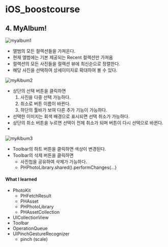# iOS_boostcourse

## 4. MyAlbum!
![myalbum1](https://user-images.githubusercontent.com/70695311/104452701-b5733f00-55e6-11eb-8170-4a5c3eb803d8.gif)
*  앨범의 모든 컬렉션들을 가져온다. 
*  현재 앨범에는 기본 제공되는 Recent 컬렉션만 가져옴
*  컬렉션의 모든 사진들을 컬렉션 뷰에 최신순으로 정렬한다.
* 해당 사진을 선택하여 상세이미지로 확대하여 볼 수 있다.

![myAlbum2](https://user-images.githubusercontent.com/70695311/104452705-b73d0280-55e6-11eb-81c6-53dcfc6d92c8.gif)

* 상단의 선택 버튼을 클릭하면
    1. 사진을 다중 선택 가능하다.
    2. 취소로 버튼 이름이 바뀐다.
    3. 하단의 툴바가 보여 다른 추가 기능이 가능하다.
* 선택한 이미지는 회색 배경으로 표시되면 선택 취소가 가능하다.
* 상단의 취소 버튼을 누르면 선택이 전체 취소가 되며 버튼이 다시 선택으로 바뀐다.
* 
![myAlbum3](https://user-images.githubusercontent.com/70695311/104452712-b906c600-55e6-11eb-92aa-4a9d4628af7d.gif)

* Toolbar의 하트 버튼을 클릭하면 색상이 변경된다.
* Toolbar의 삭제 버튼을 클릭하면 
    *  사진첩을 공유하여 삭제가 가능하다. 
    *  PHPhotoLibrary.shared().performChanges(...} 

#### What I learned
- PhotoKit
    - PHFetchResult
    - PHAsset
    - PHPhotoLibrary
    - PHAssetCollection
- UICollectionView
- Toolbar
- OperationQueue
- UIPinchGestureRecognizer
    - pinch (scale)
